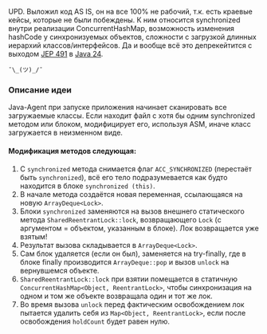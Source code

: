 UPD. Выложил код AS IS, он на все 100% не рабочий, т.к. есть краевые кейсы, которые не были побеждены. К ним относится synchronized внутри реализации ConcurrentHashMap, возможность изменения hashCode у синхронизуемых объектов, сложности с загрузкой длинных иерархий классов/интерфейсов. Да и вообще всё это депрекейтится с выходом [JEP 491](https://openjdk.org/jeps/491) в [Java 24](https://openjdk.org/projects/jdk/24/).

`¯\_(ツ)_/¯`

### Описание идеи

Java-Agent при запуске приложения начинает сканировать все загружаемые классы.
Если находит файл с хотя бы одним synchronized методом или блоком, модифицирует его, используя ASM, иначе класс
загружается в неизменном виде.

#### Модификация методов следующая:

1) С `synchronized` метода снимается флаг `ACC_SYNCHRONIZED` (перестаёт быть `synchronized`), всё его тело
   подразумевается как будто находится в блоке `synchronized (this)`.
2) В начале метода создаётся новая переменная, ссылающаяся на новую `ArrayDeque<Lock>`.
3) Блоки `synchronized` заменяются на вызов внешнего статического метода `SharedReentrantLock::lock`, возвращающего
   `Lock` (с аргументом = объектом, указанным в блоке). Лок возвращается уже взятым!
4) Результат вызова складывается в `ArrayDeque<Lock>`.
5) Сам блок удаляется (если он был), заменяется на try-finally, где в блоке finally производится `ArrayDeque::pop` и
   вызов `unlock` на вернувшемся объекте.
6) `SharedReentrantLock::lock` при взятии помещается в статичную `ConcurrentHashMap<Object, ReentrantLock>`, чтобы
   синхронизация на одном и том же объекте возвращала один и тот же лок.
7) Во время вызова `unlock` перед фактическим освобождением лок пытается удалить себя из `Map<Object, ReentrantLock>`,
   если после освобождения `holdCount` будет равен нулю.
